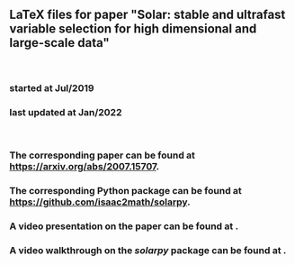 ## LaTeX files for paper "Solar: stable and ultrafast variable selection for high dimensional and large-scale data"

<br>

### started at      Jul/2019
### last updated at Jan/2022

<br>

### The corresponding paper can be found at https://arxiv.org/abs/2007.15707.

### The corresponding Python package can be found at https://github.com/isaac2math/solarpy.

### A video presentation on the paper can be found at .
### A video walkthrough on the *solarpy* package can be found at .

